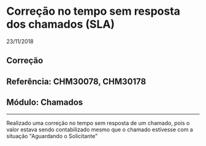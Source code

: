 # Correção no tempo sem resposta dos chamados (SLA)
23/11/2018
## Correção
## Referência: CHM30078, CHM30178
## Módulo: Chamados
***

Realizado uma correção no tempo sem resposta de um chamado, pois o valor estava sendo contabilizado mesmo que o chamado estivesse com a situação "Aguardando o Solicitante"